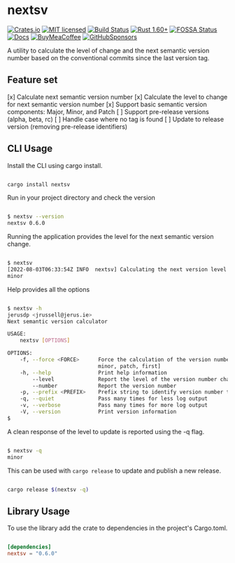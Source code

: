 # nextsv

[![Crates.io][crates-badge]][crates-url]
[![MIT licensed][mit-badge]][mit-url]
[![Build Status][circleci-batch]][circleci-url]
[![Rust 1.60+][version-badge]][version-url]
[![FOSSA Status][fossa-badge]][fossa-url]
[![Docs][docs-badge]][docs-url]
[![BuyMeaCoffee][bmac-badge]][bmac-url]
[![GitHubSponsors][ghub-badge]][ghub-url]

[crates-badge]: https://img.shields.io/crates/v/nextsv.svg
[crates-url]: https://crates.io/crates/nextsv
[mit-badge]: https://img.shields.io/badge/license-MIT-blue.svg
[mit-url]: https://github.com/jerusdp/nextsv/blob/main/LICENSE
[circleci-batch]:https://circleci.com/gh/jerusdp/nextsv/tree/main.svg?style=svg
[circleci-url]: https://circleci.com/gh/jerusdp/nextsv/tree/main
[version-badge]: https://img.shields.io/badge/rust-1.56+-orange.svg
[version-url]: https://www.rust-lang.org
[fossa-badge]: https://app.fossa.com/api/projects/custom%2B22707%2Fgithub.com%2Fjerusdp%2Fnextsv.svg?type=shield
[fossa-url]: https://app.fossa.com/projects/custom%2B22707%2Fgithub.com%2Fjerusdp%2Fnextsv?ref=badge_shield
[docs-badge]:  https://docs.rs/nextsv/badge.svg
[docs-url]:  https://docs.rs/nextsv
[bmac-badge]: https://badgen.net/badge/icon/buymeacoffee?color=yellow&icon=buymeacoffee&label
[bmac-url]: https://buymeacoffee.com/jerusdp
[ghub-badge]: https://img.shields.io/badge/sponsor-30363D?logo=GitHub-Sponsors&logoColor=#white
[ghub-url]: https://github.com/sponsors/jerusdp

A utility to calculate the level of change and the next semantic version number based on the conventional commits since the last version tag.

## Feature set

[x] Calculate next semantic version number
[x] Calculate the level to change for next semantic version number
[x] Support basic semantic version components: Major, Minor, and Patch
[ ] Support pre-release versions (alpha, beta, rc)
[ ] Handle case where no tag is found
[ ] Update to release version (removing pre-release identifiers)

## CLI Usage

Install the CLI using cargo install.

```sh

cargo install nextsv

```

Run in your project directory and check the version

```sh

$ nextsv --version
nextsv 0.6.0

```

Running the application provides the level for the next semantic version change.

```sh

$ nextsv
[2022-08-03T06:33:54Z INFO  nextsv] Calculating the next version level
minor

```

Help provides all the options

```sh

$ nextsv -h
jerusdp <jrussell@jerus.ie>
Next semantic version calculator

USAGE:
    nextsv [OPTIONS]

OPTIONS:
    -f, --force <FORCE>      Force the calculation of the version number [possible values: major,
                             minor, patch, first]
    -h, --help               Print help information
        --level              Report the level of the version number change
        --number             Report the version number
    -p, --prefix <PREFIX>    Prefix string to identify version number tags [default: v]
    -q, --quiet              Pass many times for less log output
    -v, --verbose            Pass many times for more log output
    -V, --version            Print version information
$

```

A clean response of the level to update is reported using the -q flag.

```sh

$ nextsv -q
minor

```

This can be used with `cargo release` to update and publish a new release.

```sh

cargo release $(nextsv -q)

```

## Library Usage

To use the library add the crate to dependencies in the project's Cargo.toml.

```toml

[dependencies]
nextsv = "0.6.0"

```
